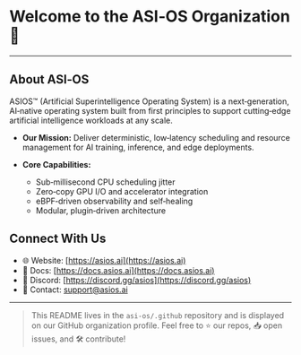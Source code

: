 # Welcome to the ASI‑OS Organization 👋

---

## About ASI‑OS

ASIOS™ (Artificial Superintelligence Operating System) is a next‑generation, AI‑native operating system built from first principles to support cutting‑edge artificial intelligence workloads at any scale.

* **Our Mission:** Deliver deterministic, low‑latency scheduling and resource management for AI training, inference, and edge deployments.
* **Core Capabilities:**

  * Sub‑millisecond CPU scheduling jitter
  * Zero‑copy GPU I/O and accelerator integration
  * eBPF‑driven observability and self‑healing
  * Modular, plugin‑driven architecture


## Connect With Us

* 🌐 Website: [https://asios.ai](https://asios.ai)
* 📖 Docs: [https://docs.asios.ai](https://docs.asios.ai)
* 💬 Discord: [https://discord.gg/asios](https://discord.gg/asios)
* 📩 Contact: [support@asios.ai](mailto:support@asios.ai)

---

> This README lives in the `asi-os/.github` repository and is displayed on our GitHub organization profile.
> Feel free to ⭐️ our repos, 📥 open issues, and 🛠️ contribute!
